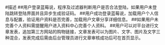 #描述
##用户登录蓝莓说，程序及过滤器判断用户是否合法登陆，如果用户未登陆跳转登陆界面并且异步生成验证码。
##用户成功登录蓝莓说，加载用户个人信息与配置，验证用户资料是否完善，加载用户文章分享详细信息。
##如果用户未完善个人资料需提醒用户进入资料中心完善个人资料。
##用户可以对平台进行文章发表，追加第三方网站的购物链接，文章发表可以为图片、文字、图片及文字三种混合，发表完成后需由后台管理员进行文章审核成功后可在首页显示。
